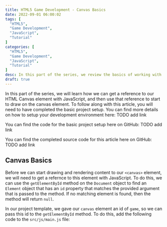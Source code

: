 ```yaml
---
title: HTML5 Game Development - Canvas Basics
date: 2022-09-01 06:00:02
tags: [
  "HTML5",
  "Game Development",
  "JavaScript",
  "Tutorial"
]
categories: [
  "HTML5",
  "Game Development",
  "JavaScript",
  "Tutorial"
]
desc: In this part of the series, we review the basics of working with and drawing on the HTML Canavs element.
draft: true
---
```


In this part of the series, we will learn how we can get a reference to our HTML Canvas element with JavaScript, and then use that reference to start to draw on the canvas element. To follow along with this article, you will need to have completed the basic project setup. You can find more details on how to setup your development environment here: TODO add link

You can find the code for the basic project setup here on GitHub: TODO add link

You can find the completed source code for this article here on GitHub: TODO add link

## Canvas Basics

Before we can start drawing and rendering content to our `<canvas>` element, we will need to get a refernce to this element with JavaScript. To do this, we can use the `getElementById` method on the `Document` object to find an `Element` object that has an `id` property that matches the provided argument that is passed to the method. If no matching element is found, then the method will return `null`.

In our project template, we gave our `canvas` element an id of `game`, so we can pass this id to the `getElementById` method. To do this, add the following code to the `src/js/main.js` file:

```javascript
```

